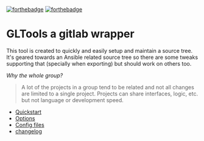 [![forthebadge](https://forthebadge.com/images/badges/made-with-crayons.svg)](https://forthebadge.com)
[![forthebadge](https://forthebadge.com/images/badges/designed-in-etch-a-sketch.svg)](https://forthebadge.com)

# GLTools a gitlab wrapper

This tool is created to quickly and easily setup and maintain a
source tree. It's geared towards an Ansible related source tree so
there are some tweaks supporting that (specially when exporting) but
should work on others too.

_Why the whole group?_
 
> A lot of the projects in a group tend to be related and not all
> changes are limited to a single project. Projects can share
> interfaces, logic, etc. but not language or development speed.

* [Quickstart](quickstart.md)
* [Options](options.md)
* [Config files](gltools_cfg.md)
* [changelog](CHANGELOG.md)
